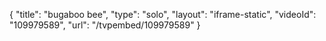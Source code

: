 {
    "title": "bugaboo bee",
    "type": "solo",
    "layout": "iframe-static",
    "videoId": "109979589",
    "url": "\/tvpembed\/109979589"
}